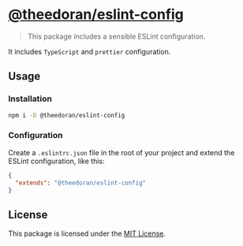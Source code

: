 # [@theedoran/eslint-config](https://github.com/theedoran/eslint-config)

> This package includes a sensible ESLint configuration.

It includes `TypeScript` and `prettier` configuration.

## Usage

### Installation

```bash
npm i -D @theedoran/eslint-config
```

### Configuration

Create a `.eslintrc.json` file in the root of your project and extend the ESLint configuration, like this:

```json
{
  "extends": "@theedoran/eslint-config"
}
```

## License

This package is licensed under the [MIT License](https://opensource.org/licenses/MIT).
